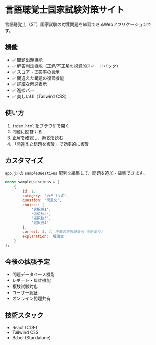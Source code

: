 # 言語聴覚士国家試験対策サイト

言語聴覚士（ST）国家試験の対策問題を練習できるWebアプリケーションです。

## 機能

- ✅ 問題出題機能
- ✅ 解答判定機能（正解/不正解の視覚的フィードバック）
- ✅ スコア・正答率の表示
- ✅ 間違えた問題の復習機能
- ✅ 詳細な解説表示
- ✅ 進捗バー
- ✅ 美しいUI（Tailwind CSS）

## 使い方

1. `index.html` をブラウザで開く
2. 問題に回答する
3. 正解を確認し、解説を読む
4. 「間違えた問題を復習」で効率的に復習

## カスタマイズ

`app.js` の `sampleQuestions` 配列を編集して、問題を追加・編集できます。

```javascript
const sampleQuestions = [
    {
        id: 1,
        category: 'カテゴリ名',
        question: '問題文',
        choices: [
            '選択肢1',
            '選択肢2',
            '選択肢3',
            '選択肢4'
        ],
        correct: 3, // 正解の選択肢番号（0始まり）
        explanation: '解説文'
    }
];
```

## 今後の拡張予定

- 問題データベース機能
- レポート・統計機能
- 複数試験対応
- ユーザー認証
- オンライン問題共有

## 技術スタック

- React (CDN)
- Tailwind CSS
- Babel (Standalone)
